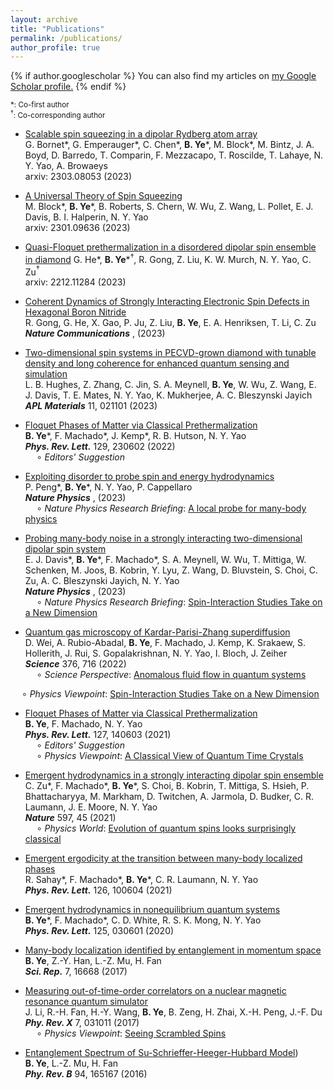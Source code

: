 ```yaml
---
layout: archive
title: "Publications"
permalink: /publications/
author_profile: true
---
```


{% if author.googlescholar %}
  You can also find my articles on <u><a href="{{author.googlescholar}}">my Google Scholar profile</a>.</u>
{% endif %}

<small>\*: Co-first author</small>  
<small>$^\dagger$: Co-corresponding author</small>

* [Scalable spin squeezing in a dipolar Rydberg atom array](https://arxiv.org/abs/2303.08053)  
G. Bornet\*, G. Emperauger\*, C. Chen\*, __B. Ye__\*, M. Block\*, M. Bintz, J. A. Boyd, D. Barredo, T. Comparin, F. Mezzacapo, T. Roscilde, T. Lahaye, N. Y. Yao, A. Browaeys  
arxiv: 2303.08053 (2023)

* [A Universal Theory of Spin Squeezing](https://arxiv.org/abs/2301.09636)  
M. Block\*, __B. Ye__\*, B. Roberts, S. Chern, W. Wu, Z. Wang, L. Pollet, E. J. Davis, B. I. Halperin, N. Y. Yao  
arxiv: 2301.09636 (2023)  

* [Quasi-Floquet prethermalization in a disordered dipolar spin ensemble in diamond](https://arxiv.org/abs/2212.11284) 
G. He\*, __B. Ye__\*$^\dagger$, R. Gong, Z. Liu, K. W. Murch, N. Y. Yao, C. Zu$^\dagger$  
arxiv: 2212.11284 (2023)  

* [Coherent Dynamics of Strongly Interacting Electronic Spin Defects in Hexagonal Boron Nitride](https://arxiv.org/abs/2210.11485)  
R. Gong, G. He, X. Gao, P. Ju, Z. Liu, __B. Ye__, E. A. Henriksen, T. Li, C. Zu  
__*Nature Communications*__ , (2023)  

* [Two-dimensional spin systems in PECVD-grown diamond with tunable density and long coherence for enhanced quantum sensing and simulation](https://pubs.aip.org/aip/apm/article/11/2/021101/2870857)  
L. B. Hughes, Z. Zhang, C. Jin, S. A. Meynell, __B. Ye__, W. Wu, Z. Wang, E. J. Davis, T. E. Mates, N. Y. Yao, K. Mukherjee, A. C. Bleszynski Jayich  
__*APL Materials*__ 11, 021101 (2023)  

* [Floquet Phases of Matter via Classical Prethermalization](https://journals.aps.org/prl/abstract/10.1103/PhysRevLett.127.140603)  
__B. Ye__\*,  F. Machado\*, J. Kemp\*, R. B. Hutson, N. Y. Yao  
__*Phys. Rev. Lett.*__ 129, 230602 (2022)  
&emsp; $\circ$ *Editors' Suggestion*  

* [Exploiting disorder to probe spin and energy hydrodynamics](https://www.nature.com/articles/s41567-023-02024-4)  
P. Peng\*, __B. Ye__\*, N. Y. Yao, P. Cappellaro  
__*Nature Physics*__ , (2023)  
&emsp; $\circ$ *Nature Physics Research Briefing*: [A local probe for many-body physics](https://www.nature.com/articles/s41567-023-02051-1)  

* [Probing many-body noise in a strongly interacting two-dimensional dipolar spin system](https://www.nature.com/articles/s41567-023-01944-5)  
E. J. Davis\*, __B. Ye__\*,  F. Machado\*, S. A. Meynell, W. Wu, T. Mittiga, W. Schenken, M. Joos, B. Kobrin, Y. Lyu, Z. Wang, D. Bluvstein, S. Choi, C. Zu, A. C. Bleszynski Jayich, N. Y. Yao  
__*Nature Physics*__ , (2023)  
&emsp; $\circ$ *Nature Physics Research Briefing*: [Spin-Interaction Studies Take on a New Dimension](https://www.nature.com/articles/s41567-023-01947-2) 

* [Quantum gas microscopy of Kardar-Parisi-Zhang superdiffusion](https://www.science.org/doi/10.1126/science.abk2397)  
D. Wei, A. Rubio-Abadal, __B. Ye__, F. Machado, J. Kemp, K. Srakaew, S. Hollerith, J. Rui, S. Gopalakrishnan, N. Y. Yao, I. Bloch, J. Zeiher  
__*Science*__ 376, 716 (2022)  
&emsp; $\circ$ *Science Perspective*: [Anomalous fluid flow in quantum systems](https://www.science.org/doi/10.1126/science.abn6376)  

&emsp; $\circ$ *Physics Viewpoint*: [Spin-Interaction Studies Take on a New Dimension](https://physics.aps.org/articles/v16/1)

* [Floquet Phases of Matter via Classical Prethermalization](https://journals.aps.org/prl/abstract/10.1103/PhysRevLett.127.140603)  
__B. Ye__,  F. Machado, N. Y. Yao  
__*Phys. Rev. Lett.*__ 127, 140603 (2021)  
&emsp; $\circ$ *Editors' Suggestion*  
&emsp; $\circ$ *Physics Viewpoint*: [A Classical View of Quantum Time Crystals](https://physics.aps.org/articles/v14/132)

* [Emergent hydrodynamics in a strongly interacting dipolar spin ensemble](https://www.nature.com/articles/s41586-021-03763-1)  
C. Zu\*, F. Machado\*, __B. Ye__\*,  S. Choi, B. Kobrin, T. Mittiga, S. Hsieh, P. Bhattacharyya, M. Markham, D. Twitchen, A. Jarmola, D. Budker, C. R. Laumann, J. E. Moore, N. Y. Yao  
__*Nature*__ 597, 45 (2021)  
&emsp; $\circ$ *Physics World*: [Evolution of quantum spins looks surprisingly classical](https://physicsworld.com/a/evolution-of-quantum-spins-looks-surprisingly-classical/)

* [Emergent ergodicity at the transition between many-body localized phases](https://journals.aps.org/prl/abstract/10.1103/PhysRevLett.126.100604)   
R. Sahay\*, F. Machado\*, __B. Ye__\*,  C. R. Laumann, N. Y. Yao  
__*Phys. Rev. Lett.*__ 126, 100604 (2021)

* [Emergent hydrodynamics in nonequilibrium quantum systems](https://journals.aps.org/prl/abstract/10.1103/PhysRevLett.125.030601)  
__B. Ye__\*, F. Machado\*, C. D. White, R. S. K. Mong, N. Y. Yao  
__*Phys. Rev. Lett.*__ 125, 030601 (2020)

* [Many-body localization identified by entanglement in momentum space](https://www.nature.com/articles/s41598-017-16889-y)  
__B. Ye__, Z.-Y. Han, L.-Z. Mu, H. Fan  
__*Sci. Rep.*__ 7, 16668 (2017)

* [Measuring out-of-time-order correlators on a nuclear magnetic resonance quantum simulator](https://physics.aps.org/articles/v10/82)  
J. Li, R.-H. Fan, H.-Y. Wang, __B. Ye__, B. Zeng, H. Zhai, X.-H. Peng, J.-F. Du  
__*Phy. Rev. X*__ 7, 031011 (2017)  
&emsp; $\circ$ *Physics Viewpoint*: [Seeing Scrambled Spins](https://physics.aps.org/articles/v10/82)

* [Entanglement Spectrum of Su-Schrieffer-Heeger-Hubbard Model](http://journals.aps.org/prb/abstract/10.1103/PhysRevB.94.165167))  
__B. Ye__, L.-Z. Mu, H. Fan  
__*Phy. Rev. B*__ 94, 165167 (2016)

<!-- {% include base_path %}

{% for post in site.publications reversed %}
  {% include archive-single.html %}
{% endfor %} -->
